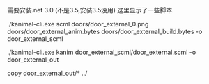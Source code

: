 
需要安装.net 3.0 (不是3.5,安装3.5没用)
这里显示了一些脚本.

./kanimal-cli.exe scml doors/door_external_0.png  doors/door_external_anim.bytes doors/door_external_build.bytes -o door_external_scml


./kanimal-cli.exe kanim door_external_scml/door_external.scml -o door_external_out

copy door_external_out/* ../